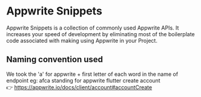 # Appwrite Snippets

 Appwrite Snippets is a collection of commonly used Appwrite APIs. It increases your speed of development by eliminating most of the boilerplate code associated with making using Appwrite in your Project.


## Naming convention used

We took the 'a' for appwrite + first letter of each word in the name of endpoint
eg: afca standing for appwrite flutter create account
<br /> 👉 https://appwrite.io/docs/client/account#accountCreate